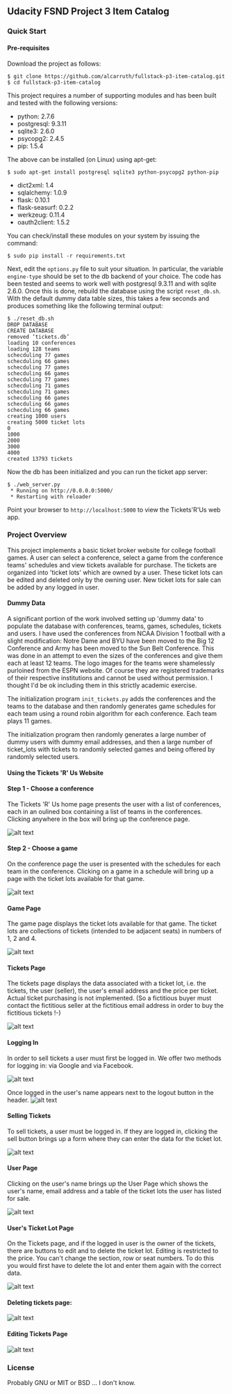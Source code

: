 ## Udacity FSND Project 3 Item Catalog

### Quick Start

#### Pre-requisites

Download the project as follows:

```
$ git clone https://github.com/alcarruth/fullstack-p3-item-catalog.git
$ cd fullstack-p3-item-catalog
```

This project requires a number of supporting modules and has been built
and tested with the following versions:

 - python: 2.7.6
 - postgresql: 9.3.11
 - sqlite3: 2.6.0
 - psycopg2: 2.4.5
 - pip: 1.5.4

The above can be installed (on Linux) using apt-get:

```
$ sudo apt-get install postgresql sqlite3 python-psycopg2 python-pip
```

 - dict2xml: 1.4
 - sqlalchemy: 1.0.9
 - flask: 0.10.1
 - flask-seasurf: 0.2.2
 - werkzeug: 0.11.4
 - oauth2client: 1.5.2

You can check/install these modules on your system by issuing
the command:

```
$ sudo pip install -r requirements.txt
```

Next, edit the `options.py` file to suit your situation.  In particular, the
variable `engine-type` should be set to the db backend of your choice.
The code has been tested and seems to work well with postgresql 9.3.11
and with sqlite 2.6.0.  Once this is done,
rebuild the database using the script `reset_db.sh`.  With the default
dummy data table sizes, this takes a few seconds and produces
something like the following terminal output:

```
$ ./reset_db.sh 
DROP DATABASE
CREATE DATABASE
removed ‘tickets.db’
loading 10 conferences
loading 128 teams
schecduling 77 games
schecduling 66 games
schecduling 77 games
schecduling 66 games
schecduling 77 games
schecduling 71 games
schecduling 71 games
schecduling 66 games
schecduling 66 games
schecduling 66 games
creating 1000 users
creating 5000 ticket lots
0
1000
2000
3000
4000
created 13793 tickets
```

Now the db has been initialized and you can run the ticket app server:

```
$ ./web_server.py 
 * Running on http://0.0.0.0:5000/
 * Restarting with reloader
```

Point your browser to `http://localhost:5000` to view the Tickets'R'Us 
web app.


### Project Overview

This project implements a basic ticket broker website for college football games.
A user can select a conference, select a game from the conference teams' schedules
and view tickets available for purchase.  The tickets are organized into 'ticket lots'
which are owned by a user.  These ticket lots can be edited and deleted only by the
owning user.  New ticket lots for sale can be added by any logged in user.

#### Dummy Data

A significant portion of the work involved setting up 'dummy data' to populate
the database with conferences, teams, games, schedules, tickets and users.  I have
used the conferences from NCAA Division 1 football with a slight modification:
Notre Dame and BYU have been moved to the Big 12 Conference and Army has been
moved to the Sun Belt Conference.  This was done in an attempt to even the 
sizes of the conferences and give them each at least 12 teams.  The logo
images for the teams were shamelessly purloined from the ESPN website.  Of course
they are registered trademarks of their respective institutions and cannot
be used without permission.  I thought I'd be ok including them in this strictly
academic exercise.

The initialization program `init_tickets.py` adds the conferences and the
teams to the database and then randomly generates game schedules for each
team using a round robin algorithm for each conference.  Each team plays
11 games.

The initialization program then randomly generates a large number of dummy
users with dummy email addresses, and then a large number of ticket_lots
with tickets to randomly selected games and being offered by randomly selected
users.

#### Using the Tickets 'R' Us Website

#### Step 1 - Choose a conference

The Tickets 'R' Us home page presents the user with a list of conferences, each in 
an oulined box containing a list of teams in the conferences.  Clicking anywhere
in the box will bring up the conference page.

![alt text](https://raw.githubusercontent.com/alcarruth/fullstack-p3-item-catalog/tickets/admin/images/jpg/tickets_step1.jpg "main page")

#### Step 2 - Choose a game

On the conference page the user is presented with the schedules for each team in the 
conference.  Clicking on a game in a schedule will bring up a page with the ticket lots
available for that game.

![alt text](https://raw.githubusercontent.com/alcarruth/fullstack-p3-item-catalog/tickets/images/jpg/step2.jpg "step 2")

#### Game Page

The game page displays the ticket lots available for that game.  The ticket lots are 
collections of tickets (intended to be adjacent seats) in numbers of 1, 2 and 4.


![alt text](https://raw.githubusercontent.com/alcarruth/fullstack-p3-item-catalog/tickets/images/jpg/game_tickets.jpg "game tickets")

#### Tickets Page

The tickets page displays the data associated with a ticket lot, i.e. the tickets, the user (seller),
the user's email address and the price per ticket.  Actual ticket purchasing is not implemented.
(So a fictitious buyer must contact the fictitious seller at the fictitious email address in order
to buy the fictitious tickets !-)

![alt text](https://raw.githubusercontent.com/alcarruth/fullstack-p3-item-catalog/tickets/images/jpg/ticket_lot.jpg "ticket lot")

#### Logging In

In order to sell tickets a user must first be logged in.  We offer two methods for logging in: via Google and via Facebook.

![alt text](https://raw.githubusercontent.com/alcarruth/fullstack-p3-item-catalog/tickets/images/jpg/login.jpg "login")

Once logged in the user's name appears next to the logout button in the header.
![alt text](https://raw.githubusercontent.com/alcarruth/fullstack-p3-item-catalog/tickets/images/jpg/logged_in.jpg "logged in")

#### Selling Tickets

To sell tickets, a user must be logged in.  If they are logged in, clicking the sell button brings up a form
where they can enter the data for the ticket lot.

![alt text](https://raw.githubusercontent.com/alcarruth/fullstack-p3-item-catalog/tickets/images/jpg/sell_tickets.jpg "sell tickets")

#### User Page

Clicking on the user's name brings up the User Page which shows the user's name, email address and a table
of the ticket lots the user has listed for sale.

![alt text](https://raw.githubusercontent.com/alcarruth/fullstack-p3-item-catalog/tickets/images/jpg/my_tickets.jpg "my tickets")

#### User's Ticket Lot Page

On the Tickets page, and if the logged in user is the owner of the tickets, there are buttons to edit 
and to delete the ticket lot.  Editing is restricted to the price.  You can't change the section, row or seat numbers.
To do this you would first have to delete the lot and enter them again with the correct data.

![alt text](https://raw.githubusercontent.com/alcarruth/fullstack-p3-item-catalog/tickets/images/jpg/my_ticket_lot.jpg "my ticket lot")

#### Deleting tickets page:
![alt text](https://raw.githubusercontent.com/alcarruth/fullstack-p3-item-catalog/tickets/images/jpg/delete_tickets.jpg "delete tickets")

#### Editing Tickets Page
![alt text](https://raw.githubusercontent.com/alcarruth/fullstack-p3-item-catalog/tickets/images/jpg/edit_tickets.jpg "edit tickets")



### License

Probably GNU or MIT or BSD ... I don't know.
